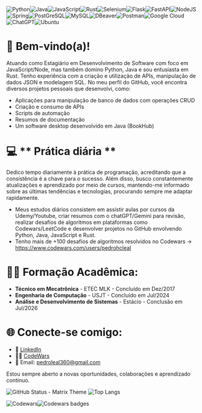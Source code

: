 ![Python](https://img.shields.io/badge/python-3670A0?style=for-the-badge&logo=python&logoColor=ffdd54)![Java](https://img.shields.io/badge/java-%23ED8B00.svg?style=for-the-badge&logo=openjdk&logoColor=white)![JavaScript](https://img.shields.io/badge/javascript-%23323330.svg?style=for-the-badge&logo=javascript&logoColor=%23F7DF1E)![Rust](https://img.shields.io/badge/rust-%23000000.svg?style=for-the-badge&logo=rust&logoColor=white)![Selenium](https://img.shields.io/badge/-selenium-%43B02A?style=for-the-badge&logo=selenium&logoColor=white)![Flask](https://img.shields.io/badge/flask-%23000.svg?style=for-the-badge&logo=flask&logoColor=white)![FastAPI](https://img.shields.io/badge/FastAPI-005571?style=for-the-badge&logo=fastapi)![NodeJS](https://img.shields.io/badge/node.js-6DA55F?style=for-the-badge&logo=node.js&logoColor=white)![Spring](https://img.shields.io/badge/spring-%236DB33F.svg?style=for-the-badge&logo=spring&logoColor=white)![PostGreSQL](https://img.shields.io/badge/PostgreSQL-316192?style=for-the-badge&logo=postgresql&logoColor=white)![MySQL](https://img.shields.io/badge/MySQL-00000F?style=for-the-badge&logo=mysql&logoColor=white)![DBeaver](https://img.shields.io/badge/dbeaver-382923?style=for-the-badge&logo=dbeaver&logoColor=white)![Postman](https://img.shields.io/badge/Postman-FF6C37?style=for-the-badge&logo=postman&logoColor=white)![Google Cloud](https://img.shields.io/badge/GoogleCloud-%234285F4.svg?style=for-the-badge&logo=google-cloud&logoColor=white)![ChatGPT](https://img.shields.io/badge/chatGPT-74aa9c?style=for-the-badge&logo=openai&logoColor=white)![Ubuntu](https://img.shields.io/badge/Ubuntu-E95420?style=for-the-badge&logo=ubuntu&logoColor=white)

# 🚀 **Bem-vindo(a)!**

Atuando como Estagiário em Desenvolvimento de Software com foco em JavaScript/Node, mas também domino Python, Java e sou entusiasta em Rust.
Tenho experiência com a criação e utilização de APIs, manipulação de dados JSON e modelagem SQL. No meu perfil do GitHub, você encontra diversos projetos pessoais que desenvolvi, como:

- Aplicações para manipulação de banco de dados com operações CRUD
- Criação e consumo de APIs
- Scripts de automação
- Resumos de documentação
- Um software desktop desenvolvido em Java (BookHub)

# 💻 ** Prática diária **
Dedico tempo diariamente à prática de programação, acreditando que a consistência é a chave para o sucesso. Além disso, busco constantemente atualizações e aprendizado por meio de cursos, mantendo-me informado sobre as últimas tendências e tecnologias, procurando sempre me adaptar rapidamente.

- Meus estudos diários consistem em assistir aulas por cursos da Udemy/Youtube, criar resumos com o chatGPT/Gemini para revisão, realizar desafios de algoritmos em plataformas como Codewars/LeetCode e desenvolver projetos no GitHub envolvendo Python, Java, JavaScript e Rust.
- Tenho mais de +100 desafios de algoritmos resolvidos no Codewars -> https://www.codewars.com/users/pedrohcleal

# 🧑‍🎓 **Formação Acadêmica:** 
- **Técnico em Mecatrônica** - ETEC MLK - Concluído em Dez/2017
- **Engenharia de Computação** - USJT - Concluído em Jul/2024
- **Análise e Desenvolvimento de Sistemas** - Estácio - Conclusão em Jul/2026

# 🌐 **Conecte-se comigo:**
- 💼 [LinkedIn](https://www.linkedin.com/in/pedrohcleal/)
- 👨‍💻 [CodeWars](https://www.codewars.com/users/pedrohcleal)
- 📧 Email: pedroleal360@gmail.com

Estou sempre aberto a novas oportunidades, colaborações e aprendizado contínuo.

![GitHub Status - Matrix Theme](https://github-readme-stats.vercel.app/api?username=pedrohcleal&show_icons=true&theme=matrix&title_color=00ff00&text_color=00ff00&icon_color=00ff00&bg_color=000000)
![Top Langs](https://github-readme-stats.vercel.app/api/top-langs/?username=pedrohcleal&layout=compact)

![Codewars](https://img.shields.io/badge/Codewars-B1361E?style=for-the-badge&logo=codewars&logoColor=grey)![Codewars badges](https://www.codewars.com/users/pedrohcleal/badges/large)

